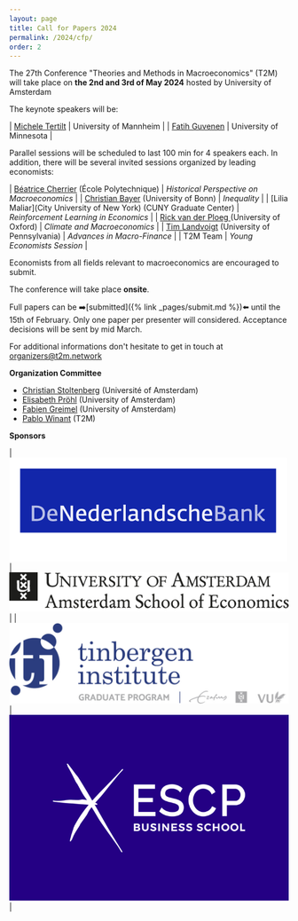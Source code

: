 ```yaml
---
layout: page
title: Call for Papers 2024
permalink: /2024/cfp/
order: 2
---
```



The 27th Conference "Theories and Methods in Macroeconomics" (T2M) will take place on 
__the 2nd and 3rd of May 2024__ hosted by University of Amsterdam

The keynote speakers will be:

| [Michele Tertilt](https://tertilt.vwl.uni-mannheim.de/) |  University of Mannheim |
| [Fatih Guvenen](https://www.fatihguvenen.com/) |  University of Minnesota |

Parallel sessions will be scheduled to last 100 min for 4 speakers each. In addition, there will be several invited sessions organized by leading economists:


| [Béatrice Cherrier](https://beatricecherrier.wordpress.com/about/)                                   (École Polytechnique)                        |  *Historical Perspective on Macroeconomics*          |
| [Christian Bayer](https://www.wiwi.uni-bonn.de/bayer/)               (University of Bonn)  |  *Inequality*      |
| [Lilia Maliar](City University of New York)                        (CUNY Graduate Center)                   |  *Reinforcement Learning in Economics*           |
| [Rick van der Ploeg ](https://rickvanderploeg.wordpress.com/)                        (University of Oxford)                       |  *Climate and Macroeconomics* |
| [Tim Landvoigt](https://sites.google.com/view/timlandvoigt)                        (University of Pennsylvania)          |  *Advances in Macro-Finance*          |
| T2M Team          |  *Young Economists Session*          |

Economists from all fields relevant to macroeconomics are encouraged to submit.

The conference will take place  __onsite__.

Full papers can be ➡️[submitted]({% link _pages/submit.md %})⬅️ until the 15th of February. Only one paper per presenter will considered. Acceptance decisions will be sent by mid March.

For additional informations don't hesitate to get in touch at [organizers@t2m.network](organizers@t2m.network)

__Organization Committee__

- [Christian Stoltenberg](https://sites.google.com/site/christianastoltenberg/home) (Université of Amsterdam)
- [Elisabeth Pröhl](https://www.elisabethproehl.com/) (University of Amsterdam)
- [Fabien Greimel](https://www.greimel.eu/) (University of Amsterdam)
- [Pablo Winant](https://www.mosphere.fr) (T2M)

__Sponsors__

| ![DNB](/assets/2024/sponsors/DNB.png) | ![UVA](/assets/2024/sponsors/uva.jpg) | 
| ![TI](/assets/2024/sponsors/ti.jpg) | ![ESCP](/assets/2024/sponsors/escp.jpg) |

<!-- 
- ESCP Business School -->